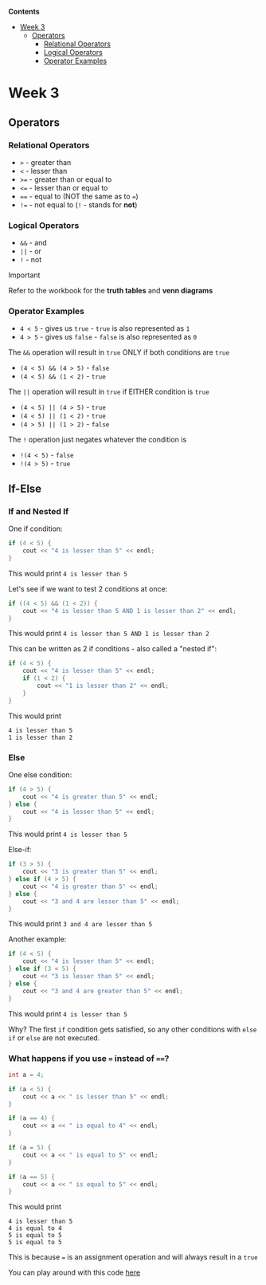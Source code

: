 **Contents**

<!-- toc -->

- [Week 3](#week-3)
  * [Operators](#operators)
    + [Relational Operators](#relational-operators)
    + [Logical Operators](#logical-operators)
    + [Operator Examples](#operator-examples)

<!-- tocstop -->

# Week 3

## Operators

### Relational Operators

- `>` - greater than
-  `<` - lesser than
-  `>=` - greater than or equal to
-  `<=` - lesser than or equal to
-  `==` - equal to (NOT the same as to `=`)
-  `!=` - not equal to (`!` - stands for **not**)

### Logical Operators

-  `&&` - and
-  `||` - or
-  `!` - not

> [!IMPORTANT]
> Refer to the workbook for the **truth tables** and **venn diagrams**

### Operator Examples

- `4 < 5` - gives us `true` - `true` is also represented as `1`
- `4 > 5` - gives us `false` - `false` is also represented as `0`

The `&&` operation will result in `true` ONLY if both conditions are `true`
- `(4 < 5) && (4 > 5)` - `false`
- `(4 < 5) && (1 < 2)` - `true`

The `||` operation will result in `true` if EITHER condition is `true`
- `(4 < 5) || (4 > 5)` - `true`
- `(4 < 5) || (1 < 2)` - `true`
- `(4 > 5) || (1 > 2)` - `false`

The `!` operation just negates whatever the condition is
- `!(4 < 5)` - `false`
- `!(4 > 5)` - `true`

## If-Else

### If and Nested If

One if condition:
```cpp
if (4 < 5) {
    cout << "4 is lesser than 5" << endl;
}
```

This would print `4 is lesser than 5`

Let's see if we want to test 2 conditions at once:
```cpp
if ((4 < 5) && (1 < 2)) {
    cout << "4 is lesser than 5 AND 1 is lesser than 2" << endl;
}
```

This would print `4 is lesser than 5 AND 1 is lesser than 2`

This can be written as 2 if conditions - also called a "nested if":

```cpp
if (4 < 5) {
    cout << "4 is lesser than 5" << endl;
    if (1 < 2) {
        cout << "1 is lesser than 2" << endl;
    }
}
```

This would print
```text
4 is lesser than 5
1 is lesser than 2
```

### Else

One else condition:
```cpp
if (4 > 5) {
    cout << "4 is greater than 5" << endl;
} else {
    cout << "4 is lesser than 5" << endl;
}
```

This would print `4 is lesser than 5`

Else-if:
```cpp
if (3 > 5) {
    cout << "3 is greater than 5" << endl;
} else if (4 > 5) {
    cout << "4 is greater than 5" << endl;
} else {
    cout << "3 and 4 are lesser than 5" << endl;
}
```

This would print `3 and 4 are lesser than 5`

Another example:
```cpp
if (4 < 5) {
    cout << "4 is lesser than 5" << endl;
} else if (3 < 5) {
    cout << "3 is lesser than 5" << endl;
} else {
    cout << "3 and 4 are greater than 5" << endl;
}
```

This would print `4 is lesser than 5`

Why? The first `if` condition gets satisfied, so any other conditions with `else if` or `else` are not executed.

### What happens if you use `=` instead of `==`?

```cpp
int a = 4;

if (a < 5) {
    cout << a << " is lesser than 5" << endl;
}

if (a == 4) {
    cout << a << " is equal to 4" << endl;
}

if (a = 5) {
    cout << a << " is equal to 5" << endl;
}

if (a == 5) {
    cout << a << " is equal to 5" << endl;
}
```

This would print
```text
4 is lesser than 5
4 is equal to 4
5 is equal to 5
5 is equal to 5
```

This is because `=` is an assignment operation and will always result in a `true`

You can play around with this code [here](./equal_to.cpp)
